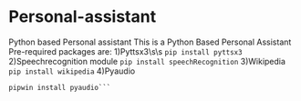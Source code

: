 # Personal-assistant
Python based Personal assistant
This is a Python Based Personal Assistant
Pre-required packages are:
1)Pyttsx3\s\s
```pip install pyttsx3```
2)Speechrecognition module
```pip install speechRecognition```
3)Wikipedia
```pip install wikipedia```
4)Pyaudio
```pip install pipwin
pipwin install pyaudio```
